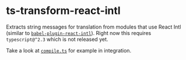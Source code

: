 # ts-transform-react-intl

Extracts string messages for translation from modules that use React Intl (similar to [`babel-plugin-react-intl`](https://github.com/yahoo/babel-plugin-react-intl)). Right now this requires `typescript@^2.3` which is not released yet.

Take a look at [`compile.ts`](compile.ts) for example in integration.
